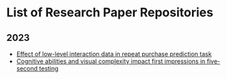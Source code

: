 # List of Research Paper Repositories

## 2023

- [Effect of low-level interaction data in repeat purchase prediction task](https://github.com/prceresearch/interaction-data-repeat-purchase-prediction) 
- [Cognitive abilities and visual complexity impact first impressions in five-second testing](https://github.com/5stestresearch/five-second-test-first-impression-testing) 

